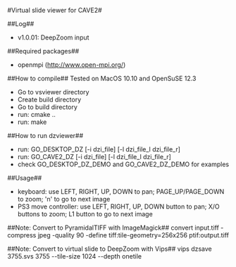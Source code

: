 #Virtual slide viewer for CAVE2#

##Log##
* v1.0.01: DeepZoom input

##Required packages##
* openmpi (http://www.open-mpi.org/)

##How to compile##
Tested on MacOS 10.10 and OpenSuSE 12.3
* Go to vsviewer directory
* Create build directory
* Go to build directory
* run: cmake ..
* run: make

##How to run dzviewer##
* run: GO_DESKTOP_DZ [-i dzi_file] [-l dzi_file_l dzi_file_r]
* run: GO_CAVE2_DZ [-i dzi_file] [-l dzi_file_l dzi_file_r]
* check GO_DESKTOP_DZ_DEMO and GO_CAVE2_DZ_DEMO for examples

##Usage##
* keyboard: use LEFT, RIGHT, UP, DOWN to pan; PAGE_UP/PAGE_DOWN to zoom; 'n' to go to next image
* PS3 move controller: use LEFT, RIGHT, UP, DOWN button to pan; X/O buttons to zoom; L1 button to go to next image

##Note: Convert to PyramidalTIFF with ImageMagick##
convert input.tiff -compress jpeg -quality 90 -define tiff:tile-geometry=256x256 ptif:output.tiff

##Note: Convert to virtual slide to DeepZoom with Vips##
vips dzsave 3755.svs 3755 --tile-size 1024 --depth onetile